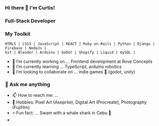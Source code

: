 ### Hi there 👋 I'm Curtis!

### Full-Stack Developer

<!--
**yfove/yfove** is a ✨ _special_ ✨ repository because its `README.md` (this file) appears on your GitHub profile.
-->

### My Toolkit

```
HTML5 | CSS3 | JavaScript | REACT | Ruby on Rails | Python | Django | Firebase | NodeJs | 
Git | Blender | Arduino | GoDot | Shopify | Liquid | mySQL |
```


- 🔭 I’m currently working on ... Frontend development at Rove Concepts
- 🌱 I’m currently learning ... TypeScript, arduino robotics
- 👯 I’m looking to collaborate on ... indie games 👾 (godot, unity) 

### 💬 Ask me anything
- 📫 How to reach me: ... 
- 🎨 Hobbies: Pixel Art (Aseprite), Digital Art (Procreate), Photography (Fujifilm)
- ⚡ Fun fact: ... Swam with a whale shark in Cebu 🐳
-  

